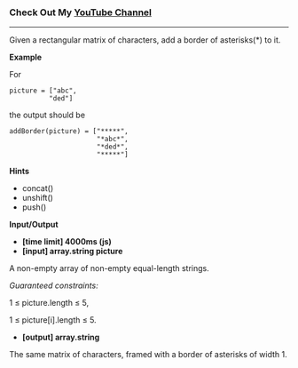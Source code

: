 ### Check Out My [YouTube Channel](https://www.YouTube.com/CodingTutorials360)

---

Given a rectangular matrix of characters, add a border of asterisks(\*) to it.

**Example**

For

    picture = ["abc",
              "ded"]


the output should be

    addBorder(picture) = ["*****",
                          "*abc*",
                          "*ded*",
                          "*****"]

**Hints**

- concat()
- unshift()
- push()

**Input/Output**

- **[time limit] 4000ms (js)**
- **[input] array.string picture**

A non-empty array of non-empty equal-length strings.

_Guaranteed constraints:_

1 ≤ picture.length ≤ 5,

1 ≤ picture[i].length ≤ 5.

- **[output] array.string**

The same matrix of characters, framed with a border of asterisks of width 1.
